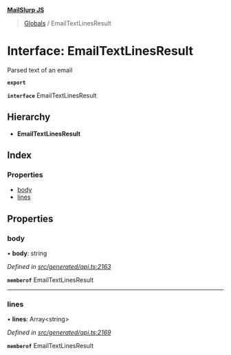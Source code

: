 **[MailSlurp JS](../README.md)**

> [Globals](../README.md) / EmailTextLinesResult

# Interface: EmailTextLinesResult

Parsed text of an email

**`export`** 

**`interface`** EmailTextLinesResult

## Hierarchy

* **EmailTextLinesResult**

## Index

### Properties

* [body](emailtextlinesresult.md#body)
* [lines](emailtextlinesresult.md#lines)

## Properties

### body

•  **body**: string

*Defined in [src/generated/api.ts:2163](https://github.com/mailslurp/mailslurp-client/blob/3871a9e/src/generated/api.ts#L2163)*

**`memberof`** EmailTextLinesResult

___

### lines

•  **lines**: Array\<string>

*Defined in [src/generated/api.ts:2169](https://github.com/mailslurp/mailslurp-client/blob/3871a9e/src/generated/api.ts#L2169)*

**`memberof`** EmailTextLinesResult
